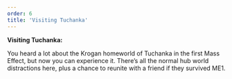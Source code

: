 ```yaml
---
order: 6
title: 'Visiting Tuchanka'
---
```


**Visiting Tuchanka:**

You heard a lot about the Krogan homeworld of Tuchanka in the first Mass Effect, but now you can experience it.
There’s all the normal hub world distractions here, plus a chance to reunite with a friend if they survived ME1.
